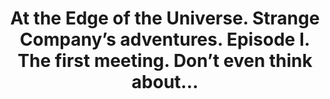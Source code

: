 ---
layout: product
title: "At the Edge of the Universe. Strange Company’s adventures. Episode I. The first meeting. Don’t even think about…     "
price: "1200" 
desc: "1/24 Figura"
img_path: "/assets/img/MBLTD24033.webp"
brand: "MasterBox"
available: false
special_offer: false
new: false
soon: false
cat: "010000"
subcat: "015300"
subsubcat: "0N/A"
sifra: "MBLTD24033"
popular: false
spec: false
---